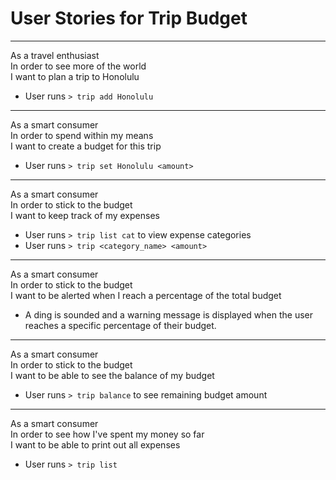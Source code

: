 # User Stories for Trip Budget
<hr>

As a travel enthusiast<br />
In order to see more of the world<br />
I want to plan a trip to Honolulu

- User runs `> trip add Honolulu`
<hr>

As a smart consumer<br />
In order to spend within my means<br />
I want to create a budget for this trip

- User runs `> trip set Honolulu <amount>`
<hr>

As a smart consumer<br />
In order to stick to the budget<br />
I want to keep track of my expenses

- User runs `> trip list cat` to view expense categories
- User runs `> trip <category_name> <amount>`
<hr>

As a smart consumer<br />
In order to stick to the budget<br />
I want to be alerted when I reach a percentage of the total budget

- A ding is sounded and a warning message is displayed when the user reaches a specific percentage of their budget.
<hr>

As a smart consumer<br />
In order to stick to the budget<br />
I want to be able to see the balance of my budget

- User runs `> trip balance` to see remaining budget amount
<hr>

As a smart consumer<br />
In order to see how I've spent my money so far<br />
I want to be able to print out all expenses

- User runs `> trip list`
